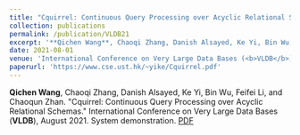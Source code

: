 ```yaml
---
title: "Cquirrel: Continuous Query Processing over Acyclic Relational Schemas."
collection: publications
permalink: /publication/VLDB21
excerpt: '**Qichen Wang**, Chaoqi Zhang, Danish Alsayed, Ke Yi, Bin Wu, Feifei Li, and Chaoqun Zhan.'
date: 2021-08-01
venue: 'International Conference on Very Large Data Bases (<b>VLDB</b>)'
paperurl: 'https://www.cse.ust.hk/~yike/Cquirrel.pdf'
---
```


**Qichen Wang**, Chaoqi Zhang, Danish Alsayed, Ke Yi, Bin Wu, Feifei Li, and Chaoqun Zhan. "Cquirrel: Continuous Query Processing over Acyclic Relational Schemas." International Conference on Very Large Data Bases (**VLDB**), August 2021. System demonstration. [PDF](https://www.cse.ust.hk/~yike/Cquirrel.pdf)

<!-- citation: 'Your Name, You. (2015). &quot;Paper Title Number 3.&quot; <i>Journal 1</i>. 1(3).'
This paper is about the number 3. The number 4 is left for future work.

[Download paper here](http://academicpages.github.io/files/paper3.pdf)

Recommended citation: Your Name, You. (2015). "Paper Title Number 3." <i>Journal 1</i>. 1(3). -->

